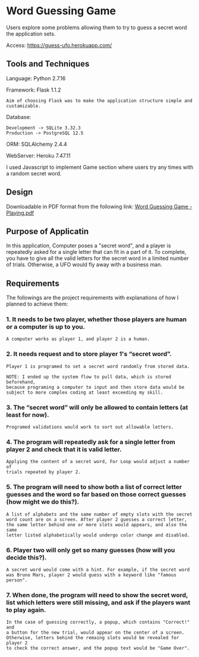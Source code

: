 # Word Guessing Game
Users explore some problems allowing them to try to guess a secret word the application sets.

Access: https://guess-ufo.herokuapp.com/

## Tools and Techniques
Language:  Python 2.7.16

Framework: Flask 1.1.2

    Aim of choosing Flask was to make the application structure simple and custamizable.

Database:  

    Development -> SQLite 3.32.3
    Production -> PostgreSQL 12.5

ORM:       SQLAlchemy 2.4.4

WebServer: Heroku 7.47.11


I used Javascript to implement Game section where users try any times with a random secret word.

## Design
Downloadable in PDF format from the following link:
[Word Guessing Game - Playing.pdf](https://github.com/kenstratton/word_guessing_game/files/5825499/Word.Guessing.Game.-.Playing.pdf)

## Purpose of Applicatin
In this application, Computer poses a "secret word", and a player is repeatedly asked for a single letter that can fit in a part of it. To complete, you have to give all the valid letters for the secret word in a limited number of trials. Otherwise, a UFO would fly away with a business man.

## Requirements
The followings are the project requirements with explanations of how I planned to achieve them:
### 1. It needs to be two player, whether those players are human or a computer is up to you. 
    A computer works as player 1, and player 2 is a human.
### 2. It needs request and to store player 1's “secret word”.
    Player 1 is programed to set a secret word randomly from stored data.
    
    NOTE: I ended up the system flow to pull data, which is stored beforehand, 
    because programing a computer to input and then store data would be 
    subject to more complex coding at least exceeding my skill.
### 3. The “secret word” will only be allowed to contain letters (at least for now).
    Programed validations would work to sort out allowable letters.
### 4. The program will repeatedly ask for a single letter from player 2 and check that it is valid letter.
    Applying the content of a secret word, For Loop would adjust a number of
    trials repeated by player 2.
### 5. The program will need to show both a list of correct letter guesses and the word so far based on those correct guesses (how might we do this?).
    A list of alphabets and the same number of empty slots with the secret 
    word count are on a screen. After player 2 guesses a correct letter, 
    the same letter behind one or more slots would appears, and also the same 
    letter listed alphabetically would undergo color change and disabled.
### 6. Player two will only get so many guesses (how will you decide this?).
    A secret word would come with a hint. For example, if the secret word 
    was Bruno Mars, player 2 would guess with a keyword like "famous person".
### 7. When done, the program will need to show the secret word, list which letters were still missing, and ask if the players want to play again.
    In the case of guessing correctly, a popup, which contains "Correct!" and 
    a button for the new trial, would appear on the center of a screen. 
    Otherwise, letters behind the remaing slots would be revealed for player 2 
    to check the correct answer, and the popup text would be "Game Over".
